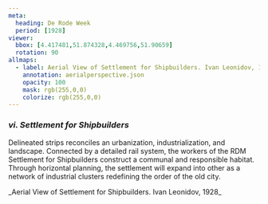```yaml
---
meta:
  heading: De Rode Week
  period: [1928]
viewer:
  bbox: [4.417481,51.874328,4.469756,51.90659]
  rotation: 90
allmaps:
  - label: Aerial View of Settlement for Shipbuilders. Ivan Leonidov, 1928
    annotation: aerialperspective.json
    opacity: 100
    mask: rgb(255,0,0)
    colorize: rgb(255,0,0)
---
```


### _vi.    Settlement for Shipbuilders_

<p>Delineated strips reconciles an urbanization, industrialization, and landscape. Connected by a detailed rail system, the workers of the RDM Settlement for Shipbuilders construct a communal and responsible habitat. Through horizontal planning, the settlement will expand into other as a network of industrial clusters redefining the order of the old city.</p>

<p>_Aerial View of Settlement for Shipbuilders. Ivan Leonidov, 1928_</p>


